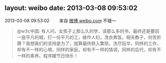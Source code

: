 layout: weibo
date: 2013-03-08 09:53:02
---
<meta name="referrer" content="no-referrer" />

2013-03-08 09:53:02  &nbsp;&nbsp;&nbsp;&nbsp;&nbsp;&nbsp; 来自 <a href="http://weibo.com/" rel="nofollow">微博 weibo.com</a>
不错～
>  @w3c中国: 有人问，女孩子上那么久的学、读那么多的书，最终还是要回一座平凡的城，打一份平凡的工，嫁作人妇，洗衣煮饭，相夫教子，何苦折腾？我想我们的坚持是为了，就算最终跌入繁琐，洗尽铅华，同样的工作，却有不一样的心境，同样的家庭，却有不一样的情调，同样的后代，却有不一样的素养。程序媛节日快乐！ ​​​
